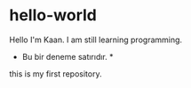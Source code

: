 # hello-world


Hello I'm Kaan. I am still learning programming.

* Bu bir deneme satırıdır. *

this is my first repository.
